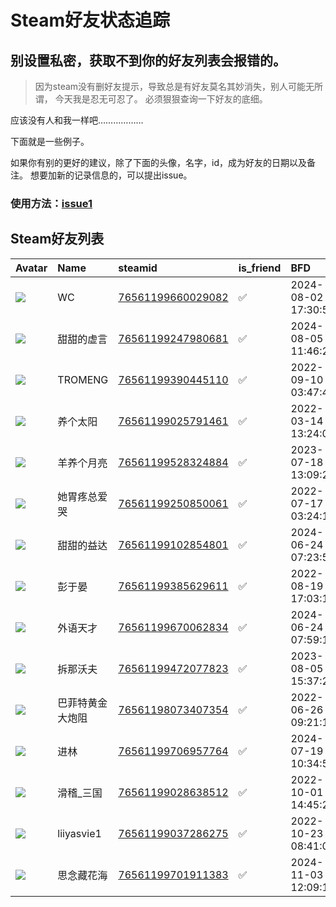 # Steam好友状态追踪
## 别设置私密，获取不到你的好友列表会报错的。

> 因为steam没有删好友提示，导致总是有好友莫名其妙消失，别人可能无所谓，
> 今天我是忍无可忍了。 必须狠狠查询一下好友的底细。

应该没有人和我一样吧………………

下面就是一些例子。

如果你有别的更好的建议，除了下面的头像，名字，id，成为好友的日期以及备注。 想要加新的记录信息的，可以提出issue。

### 使用方法：[issue1](https://github.com/systemannounce/SteamFriends/issues/1)



## Steam好友列表
| Avatar                                                                            | Name       | steamid                                                                     | is_friend   | BFD                 | removed_time   | Remark   |
|:----------------------------------------------------------------------------------|:-----------|:----------------------------------------------------------------------------|:------------|:--------------------|:---------------|:---------|
| ![](https://avatars.steamstatic.com/6889e542266ff1eca9c32d7f405a723a0e19f756.jpg) | WC         | [76561199660029082](https://steamcommunity.com/profiles/76561199660029082/) | ✅           | 2024-08-02 17:30:55 |                |          |
| ![](https://avatars.steamstatic.com/715f79447cdcdeccb0daa362c23ac64257bcf83d.jpg) | 甜甜的虚言      | [76561199247980681](https://steamcommunity.com/profiles/76561199247980681/) | ✅           | 2024-08-05 11:46:22 |                |          |
| ![](https://avatars.steamstatic.com/6214d69625044a6ba4e44cba21dc49a8728c2080.jpg) | TROMENG    | [76561199390445110](https://steamcommunity.com/profiles/76561199390445110/) | ✅           | 2022-09-10 03:47:46 |                |          |
| ![](https://avatars.steamstatic.com/be927e6478fa669fdf63133f7466084c68759ef2.jpg) | 养个太阳       | [76561199025791461](https://steamcommunity.com/profiles/76561199025791461/) | ✅           | 2022-03-14 13:24:09 |                |          |
| ![](https://avatars.steamstatic.com/fe3832ee2752fa1cdfe285aa8932bc522ded507c.jpg) | 羊养个月亮      | [76561199528324884](https://steamcommunity.com/profiles/76561199528324884/) | ✅           | 2023-07-18 13:09:28 |                |          |
| ![](https://avatars.steamstatic.com/17c24845171aaf4bbeb4c81dc9225bfbeae188e7.jpg) | 她胃疼总爱哭     | [76561199250850061](https://steamcommunity.com/profiles/76561199250850061/) | ✅           | 2022-07-17 03:24:18 |                |          |
| ![](https://avatars.steamstatic.com/67dccc97027df30c9a35b9ea9a3124922935dfa8.jpg) | 甜甜的益达      | [76561199102854801](https://steamcommunity.com/profiles/76561199102854801/) | ✅           | 2024-06-24 07:23:51 |                |          |
| ![](https://avatars.steamstatic.com/6fa932df5f61ae13cf1df3e72856ef828092a7aa.jpg) | 彭于晏        | [76561199385629611](https://steamcommunity.com/profiles/76561199385629611/) | ✅           | 2022-08-19 17:03:14 |                |          |
| ![](https://avatars.steamstatic.com/c2c51159307ac0e5c3960f0df31732a07cd85cd0.jpg) | 外语天才       | [76561199670062834](https://steamcommunity.com/profiles/76561199670062834/) | ✅           | 2024-06-24 07:59:12 |                |          |
| ![](https://avatars.steamstatic.com/8926cd3a9a39dd19c4adc1a0f4b9a127c6375e36.jpg) | 拆那沃夫       | [76561199472077823](https://steamcommunity.com/profiles/76561199472077823/) | ✅           | 2023-08-05 15:37:21 |                |          |
| ![](https://avatars.steamstatic.com/360236e555049f204b12d3a8685a3b9b9764ebfe.jpg) | 巴菲特黄金大炮阻   | [76561198073407354](https://steamcommunity.com/profiles/76561198073407354/) | ✅           | 2022-06-26 09:21:17 |                |          |
| ![](https://avatars.steamstatic.com/246107f03b1edec7f369a9a385d1b6a2a6522195.jpg) | 进林         | [76561199706957764](https://steamcommunity.com/profiles/76561199706957764/) | ✅           | 2024-07-19 10:34:58 |                |          |
| ![](https://avatars.steamstatic.com/87a87c6df5acd39ef519088a659ed80107e73817.jpg) | 滑稽_三国      | [76561199028638512](https://steamcommunity.com/profiles/76561199028638512/) | ✅           | 2022-10-01 14:45:22 |                |          |
| ![](https://avatars.steamstatic.com/8d5aecf456aa5cefd6afd58d42985e64363ca954.jpg) | liiyasvie1 | [76561199037286275](https://steamcommunity.com/profiles/76561199037286275/) | ✅           | 2022-10-23 08:41:01 |                |          |
| ![](https://avatars.steamstatic.com/fef49e7fa7e1997310d705b2a6158ff8dc1cdfeb.jpg) | 思念藏花海      | [76561199701911383](https://steamcommunity.com/profiles/76561199701911383/) | ✅           | 2024-11-03 12:09:14 |                |          |